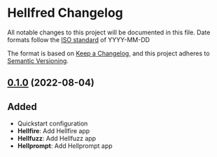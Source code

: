 # Hellfred Changelog
All notable changes to this project will be documented in this file.
Date formats follow the [ISO standard](https://www.iso.org/iso-8601-date-and-time-format.html) of YYYY-MM-DD

The format is based on [Keep a Changelog](https://keepachangelog.com/en/1.0.0/),
and this project adheres to [Semantic Versioning](https://semver.org/spec/v2.0.0.html).


## [0.1.0]() (2022-08-04)

## Added
- Quickstart configuration
- **Hellfire**: Add Hellfire app
- **Hellfuzz**: Add Hellfuzz app
- **Hellprompt**: Add Hellprompt app